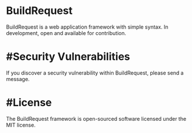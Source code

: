 # BuildRequest
BuildRequest is a web application framework with simple syntax. In development, open and available for contribution.
 
# #Security Vulnerabilities
If you discover a security vulnerability within BuildRequest, please send a message.

# #License
The BuildRequest framework is open-sourced software licensed under the MIT license.